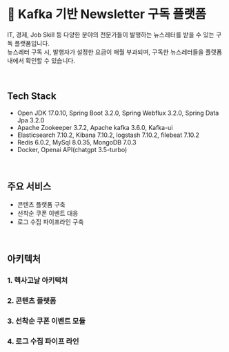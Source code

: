 # 📰 Kafka 기반 Newsletter 구독 플랫폼
IT, 경제, Job Skill 등 다양한 분야의 전문가들이 발행하는 뉴스레터를 받을 수 있는 구독 플랫폼입니다. <br/>
뉴스레터 구독 시, 발행자가 설정한 요금이 매월 부과되며, 구독한 뉴스레터들을 플랫폼 내에서 확인할 수 있습니다. 

<br/>

## Tech Stack
- Open JDK 17.0.10, Spring Boot 3.2.0, Spring Webflux 3.2.0, Spring Data Jpa 3.2.0
- Apache Zookeeper 3.7.2, Apache kafka 3.6.0, Kafka-ui
- Elasticsearch 7.10.2, Kibana 7.10.2, logstash 7.10.2, filebeat 7.10.2
- Redis 6.0.2, MySql 8.0.35, MongoDB 7.0.3
- Docker, Openai API(chatgpt 3.5-turbo)

<br/>

## 주요 서비스
- 콘텐츠 플랫폼 구축
- 선착순 쿠폰 이벤트 대응
- 로그 수집 파이프라인 구축

<br/>

## 아키텍처

### 1. 헥사고날 아키텍처

### 2. 콘텐츠 플랫폼

### 3. 선착순 쿠폰 이벤트 모듈

### 4. 로그 수집 파이프 라인
